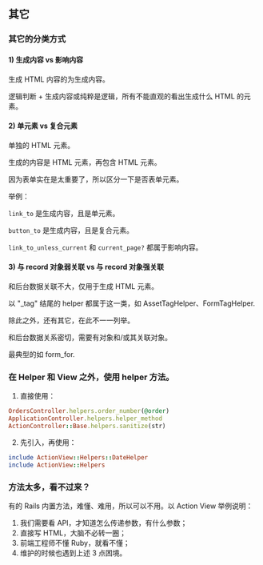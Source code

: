 ## 其它

### 其它的分类方式

#### 1) 生成内容 vs 影响内容

生成 HTML 内容的为生成内容。

逻辑判断 + 生成内容或纯粹是逻辑，所有不能直观的看出生成什么 HTML 的元素。

#### 2) 单元素 vs 复合元素

单独的 HTML 元素。

生成的内容是 HTML 元素，再包含 HTML 元素。

因为表单实在是太重要了，所以区分一下是否表单元素。

举例：

`link_to` 是生成内容，且是单元素。

`button_to` 是生成内容，且是复合元素。

`link_to_unless_current` 和 `current_page?` 都属于影响内容。

#### 3) 与 record 对象弱关联 vs 与 record 对象强关联

和后台数据关联不大，仅用于生成 HTML 元素。

以 "_tag" 结尾的 helper 都属于这一类，如 AssetTagHelper、FormTagHelper.

除此之外，还有其它，在此不一一列举。

和后台数据关系密切，需要有对象和/或其关联对象。

最典型的如 form_for.

### 在 Helper 和 View 之外，使用 helper 方法。

1) 直接使用：

```ruby
OrdersController.helpers.order_number(@order)
ApplicationController.helpers.helper_method
ActionController::Base.helpers.sanitize(str)
```

2) 先引入，再使用：

```ruby
include ActionView::Helpers::DateHelper
include ActionView::Helpers
```

### 方法太多，看不过来？

有的 Rails 内置方法，难懂、难用，所以可以不用。以 Action View 举例说明：

1. 我们需要看 API，才知道怎么传递参数，有什么参数；
2. 直接写 HTML，大脑不必转一圈；
3. 前端工程师不懂 Ruby，就看不懂；
4. 维护的时候也遇到上述 3 点困境。

